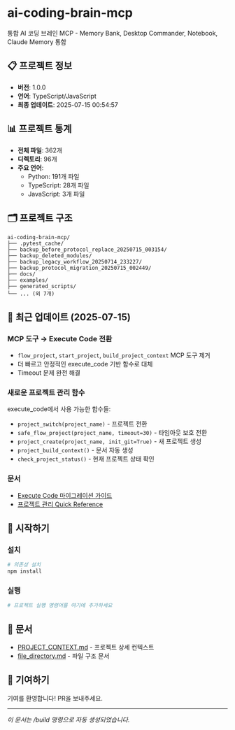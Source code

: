# ai-coding-brain-mcp

통합 AI 코딩 브레인 MCP - Memory Bank, Desktop Commander, Notebook, Claude Memory 통합

## 📋 프로젝트 정보

- **버전**: 1.0.0
- **언어**: TypeScript/JavaScript
- **최종 업데이트**: 2025-07-15 00:54:57

## 📊 프로젝트 통계

- **전체 파일**: 362개
- **디렉토리**: 96개
- **주요 언어**:
  - Python: 191개 파일
  - TypeScript: 28개 파일
  - JavaScript: 3개 파일

## 🗂️ 프로젝트 구조

```
ai-coding-brain-mcp/
├── .pytest_cache/
├── backup_before_protocol_replace_20250715_003154/
├── backup_deleted_modules/
├── backup_legacy_workflow_20250714_233227/
├── backup_protocol_migration_20250715_002449/
├── docs/
├── examples/
├── generated_scripts/
└── ... (외 7개)
```



## 🚀 최근 업데이트 (2025-07-15)

### MCP 도구 → Execute Code 전환
- `flow_project`, `start_project`, `build_project_context` MCP 도구 제거
- 더 빠르고 안정적인 execute_code 기반 함수로 대체
- Timeout 문제 완전 해결

### 새로운 프로젝트 관리 함수
execute_code에서 사용 가능한 함수들:
- `project_switch(project_name)` - 프로젝트 전환
- `safe_flow_project(project_name, timeout=30)` - 타임아웃 보호 전환
- `project_create(project_name, init_git=True)` - 새 프로젝트 생성
- `project_build_context()` - 문서 자동 생성
- `check_project_status()` - 현재 프로젝트 상태 확인

### 문서
- [Execute Code 마이그레이션 가이드](docs/execute_code_migration_guide.md)
- [프로젝트 관리 Quick Reference](docs/project_management_quick_ref.md)

## 🚀 시작하기

### 설치

```bash
# 의존성 설치
npm install
```

### 실행

```bash
# 프로젝트 실행 명령어를 여기에 추가하세요
```

## 📖 문서

- [PROJECT_CONTEXT.md](./PROJECT_CONTEXT.md) - 프로젝트 상세 컨텍스트
- [file_directory.md](./file_directory.md) - 파일 구조 문서

## 🤝 기여하기

기여를 환영합니다! PR을 보내주세요.

---
*이 문서는 /build 명령으로 자동 생성되었습니다.*
